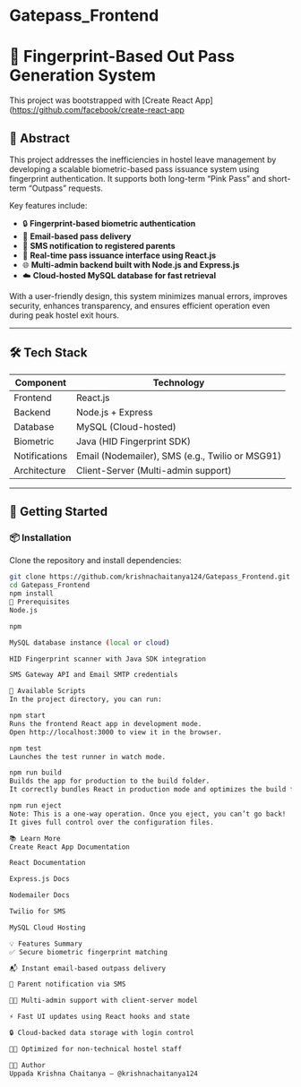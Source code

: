 # Gatepass_Frontend
# 🧾 Fingerprint-Based Out Pass Generation System

This project was bootstrapped with [Create React App](https://github.com/facebook/create-react-app

## 📌 Abstract

This project addresses the inefficiencies in hostel leave management by developing a scalable biometric-based pass issuance system using fingerprint authentication. It supports both long-term “Pink Pass” and short-term “Outpass” requests.

Key features include:

- 🔒 **Fingerprint-based biometric authentication**
- 📧 **Email-based pass delivery**
- 📱 **SMS notification to registered parents**
- 🔄 **Real-time pass issuance interface using React.js**
- 🌐 **Multi-admin backend built with Node.js and Express.js**
- ☁️ **Cloud-hosted MySQL database for fast retrieval**

With a user-friendly design, this system minimizes manual errors, improves security, enhances transparency, and ensures efficient operation even during peak hostel exit hours.

---

## 🛠 Tech Stack

| Component     | Technology             |
|---------------|------------------------|
| Frontend      | React.js               |
| Backend       | Node.js + Express      |
| Database      | MySQL (Cloud-hosted)   |
| Biometric     | Java (HID Fingerprint SDK) |
| Notifications | Email (Nodemailer), SMS (e.g., Twilio or MSG91) |
| Architecture  | Client-Server (Multi-admin support) |

---

## 🚀 Getting Started

### 📦 Installation

Clone the repository and install dependencies:

```bash
git clone https://github.com/krishnachaitanya124/Gatepass_Frontend.git
cd Gatepass_Frontend
npm install
🔧 Prerequisites
Node.js

npm

MySQL database instance (local or cloud)

HID Fingerprint scanner with Java SDK integration

SMS Gateway API and Email SMTP credentials

🧪 Available Scripts
In the project directory, you can run:

npm start
Runs the frontend React app in development mode.
Open http://localhost:3000 to view it in the browser.

npm test
Launches the test runner in watch mode.

npm run build
Builds the app for production to the build folder.
It correctly bundles React in production mode and optimizes the build for the best performance.

npm run eject
Note: This is a one-way operation. Once you eject, you can’t go back!
It gives full control over the configuration files.

📚 Learn More
Create React App Documentation

React Documentation

Express.js Docs

Nodemailer Docs

Twilio for SMS

MySQL Cloud Hosting

💡 Features Summary
✅ Secure biometric fingerprint matching

📬 Instant email-based outpass delivery

📲 Parent notification via SMS

👨‍💻 Multi-admin support with client-server model

⚡ Fast UI updates using React hooks and state

🔒 Cloud-backed data storage with login control

🧑‍🎓 Optimized for non-technical hostel staff

👨‍💻 Author
Uppada Krishna Chaitanya – @krishnachaitanya124


